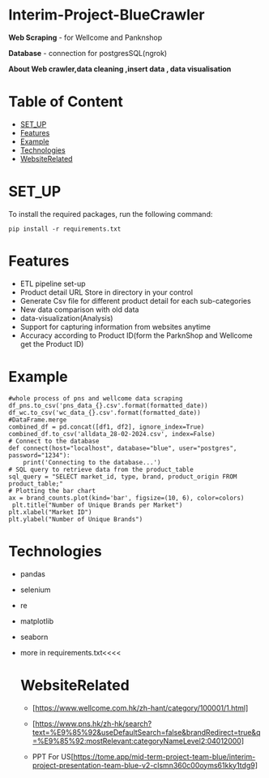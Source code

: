 # Interim-Project-BlueCrawler

**Web Scraping** - for Wellcome and Panknshop

**Database** - connection for postgresSQL(ngrok)

**About Web crawler,data cleaning ,insert data , data visualisation**

# Table of Content
* [SET_UP](#SET_UP)
* [Features](#Features)
* [Example](#Example)
* [Technologies](#Technologies)
* [WebsiteRelated](#WebsiteRelated)

# SET_UP
To install the required packages, run the following command:

```shell
pip install -r requirements.txt
```
# Features
* ETL pipeline set-up
* Product detail URL Store in directory in your control
* Generate Csv file for different product detail for each sub-categories
* New data comparison with old data
* data-visualization(Analysis)
* Support for capturing information from websites anytime
* Accuracy according to Product ID(form the ParknShop and Wellcome get the Product ID)

# Example
```shell
#whole process of pns and wellcome data scraping
df_pns.to_csv('pns_data_{}.csv'.format(formatted_date))
df_wc.to_csv('wc_data_{}.csv'.format(formatted_date))
#DataFrame.merge
combined_df = pd.concat([df1, df2], ignore_index=True)
combined_df.to_csv('alldata_28-02-2024.csv', index=False)
# Connect to the database
def connect(host="localhost", database="blue", user="postgres", password="1234"):
    print('Connecting to the database...')
# SQL query to retrieve data from the product_table
sql_query = "SELECT market_id, type, brand, product_origin FROM product_table;"
# Plotting the bar chart
ax = brand_counts.plot(kind='bar', figsize=(10, 6), color=colors)
 plt.title("Number of Unique Brands per Market")
plt.xlabel("Market ID")
plt.ylabel("Number of Unique Brands")
```

# Technologies
* pandas
* selenium
* re
* matplotlib
* seaborn
* more in requirements.txt<<<<

  # WebsiteRelated
  * [https://www.wellcome.com.hk/zh-hant/category/100001/1.html]
  * [https://www.pns.hk/zh-hk/search?text=%E9%85%92&useDefaultSearch=false&brandRedirect=true&q=%E9%85%92:mostRelevant:categoryNameLevel2:04012000]
 
  * PPT For US[https://tome.app/mid-term-project-team-blue/interim-project-presentation-team-blue-v2-clsmn360c00oyms61kky1tdg9]









